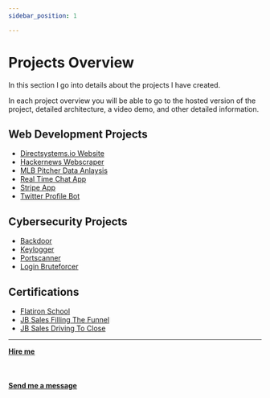 ```yaml
---
sidebar_position: 1

---
```


# Projects Overview

In this section I go into details about the projects I have created.

In each project overview you will be able to go to the hosted version of the project, detailed architecture, a video demo, and other detailed information.

## Web Development Projects

* [Directsystems.io Website](/docs/projects/1:%20Web%20Development/Directsystems.io/projectoverview)
* [Hackernews Webscraper](/docs/projects/1:%20Web%20Development/Hackernews%20Webscraper/projectoverview)
* [MLB Pitcher Data Anlaysis](/docs/projects/1:%20Web%20Development/MLB%20Pitchers%20Data%20Analysis/projectoverview)
* [Real Time Chat App](/docs/projects/1:%20Web%20Development/Real%20Time%20Chat%20App/projectoverview)
* [Stripe App](/docs/projects/1:%20eb%20Development/stripe%20app/projectoverview)
* [Twitter Profile Bot](/docs/projects/1:%20Web%20Development/Twitter%20Profile%20Bot/projectoverview)

## Cybersecurity Projects
* [Backdoor](/docs/projects/2:%20Cybersecurity/backdoor%20attack/projectoverview)
* [Keylogger](/docs/projects/2:%20Cybersecurity/Keylogger/projectoverview)
* [Portscanner](/docs/projects/2:%20Cybersecurity/portscanner/projectoverview)
* [Login Bruteforcer](/docs/projects/2:%20Cybersecurity/Bruteforcer/projectoverview)


## Certifications
* [Flatiron School](/docs/projects/3:%20Certifications/certs)
* [JB Sales Filling The Funnel](/docs/projects/3:%20Certifications/certs)
* [JB Sales Driving To Close](/docs/projects/3:%20Certifications/certs)


<hr></hr>

<a href="https://calendly.com/mattherzog/business-chat" target="_blank"><b><u>Hire me</u></b></a>
<br></br>
<br></br>
<a href="mailto:matt@mattherzog.me" target="_blank"><b><u>Send me a message</u></b></a>
